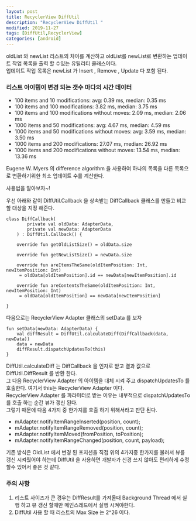 ```yaml
---
layout: post
title: RecyclerView DiffUtil 
description: "RecyclerView DiffUtil "
modified: 2019-11-27
tags: [DiffUtil,RecyclerView]
categories: [android]
---
```


oldList 와 newList 리스트의 차이를 계산하고 oldList를 newList로 변환하는 업데이트 작업 목록을 출력 할 수있는 유틸리티 클래스이다.  
업데이트 작업 목록은 newList 가 Insert , Remove , Update 다 포함 된다.

### 리스트 아이템이 변경 되는 갯수 마다의 시간 데이터

* 100 items and 10 modifications: avg: 0.39 ms, median: 0.35 ms
* 100 items and 100 modifications: 3.82 ms, median: 3.75 ms
* 100 items and 100 modifications without moves: 2.09 ms, median: 2.06 ms
* 1000 items and 50 modifications: avg: 4.67 ms, median: 4.59 ms
* 1000 items and 50 modifications without moves: avg: 3.59 ms, median: 3.50 ms
* 1000 items and 200 modifications: 27.07 ms, median: 26.92 ms
* 1000 items and 200 modifications without moves: 13.54 ms, median: 13.36 ms

  
Eugene W. Myers 의 difference algorithm 을 사용하여 하나의 목록을 다른 목록으로 변환하기위한 최소 업데이트 수를 계산한다.

사용법을 알아보자~!

우선 아래와 같이 DiffUtil.Callback 을 상속받는 DiffCallback 클래스를 만들고 비교할 대상을 지정 해준다.
```
class DiffCallback(
		private val oldData: AdapterData,
		private val newData: AdapterData
	) : DiffUtil.Callback() {

	override fun getOldListSize() = oldData.size

	override fun getNewListSize() = newData.size

	override fun areItemsTheSame(oldItemPosition: Int, newItemPosition: Int)
     = oldData[oldItemPosition].id == newData[newItemPosition].id

	override fun areContentsTheSame(oldItemPosition: Int, newItemPosition: Int)
     = oldData[oldItemPosition] == newData[newItemPosition]

}
```

다음으로는 RecyclerView Adapter 클래스의 setData 를 보자  

```
fun setData(newData: AdapterData) {
	val diffResult = DiffUtil.calculateDiff(DiffCallback(data, newData))
	data = newData
	diffResult.dispatchUpdatesTo(this)
}
```
  
DiffUtil.calculateDiff 는 DiffCallback 을 인자로 받고 결과 값으로 DiffUtil.DiffResult 를 반환 한다.  
그 다음 RecyclerView Adapter 의 아이템을 대체 시켜 주고 dispatchUpdatesTo 를 호출한다.  여기서 this는 RecyclerView Adapter 이다.  
RecyclerView Adapter 를 파라미터로 받는 이유는 내부적으로 dispatchUpdatesTo 를 호출 하는 순간 뷰가 갱신 된다.  
그렇기 때문에 다음 4가지 중 한가지를 호출 하기 위해서라고 판단 된다.
* mAdapter.notifyItemRangeInserted(position, count);  
* mAdapter.notifyItemRangeRemoved(position, count);  
* mAdapter.notifyItemMoved(fromPosition, toPosition);  
* mAdapter.notifyItemRangeChanged(position, count, payload);  

기존 방식은 OldList 에서 변경 된 포지션을 직접 위의 4가지중 한가지를 불러서 뷰를 갱신 시켜줬어야 하는데 DiffUtil 을 사용하면 개발자가 신경 쓰지 않아도 편리하게 수정 할수 있어서 좋은 것 같다.

### 주의 사항
1. 리스트 사이즈가 큰 경우는 DiffResult를 가져올때 Background Thread 에서 실행 하고 뷰 갱신 할때만 메인스레드에서 실행 시켜야한다.
2. DiffUtil 사용 할 때 리스트의 Max Size 는 2^26 이다.
